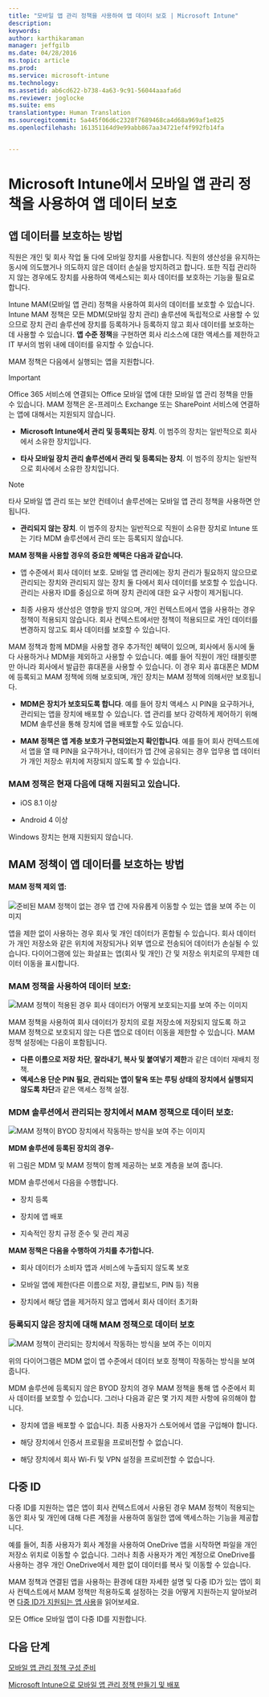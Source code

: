 ```yaml
---
title: "모바일 앱 관리 정책을 사용하여 앱 데이터 보호 | Microsoft Intune"
description: 
keywords: 
author: karthikaraman
manager: jeffgilb
ms.date: 04/28/2016
ms.topic: article
ms.prod: 
ms.service: microsoft-intune
ms.technology: 
ms.assetid: ab6cd622-b738-4a63-9c91-56044aaafa6d
ms.reviewer: joglocke
ms.suite: ems
translationtype: Human Translation
ms.sourcegitcommit: 5a445f06d6c2328f7689468ca4d68a969af1e825
ms.openlocfilehash: 161351164d9e99abb867aa34721ef4f992fb14fa


---
```


# Microsoft Intune에서 모바일 앱 관리 정책을 사용하여 앱 데이터 보호

## 앱 데이터를 보호하는 방법
직원은 개인 및 회사 작업 둘 다에 모바일 장치를 사용합니다.  직원의 생산성을 유지하는 동시에 의도했거나 의도하지 않은 데이터 손실을 방지하려고 합니다.  또한 직접 관리하지 않는 경우에도 장치를 사용하여 액세스되는 회사 데이터를 보호하는 기능을 필요로 합니다.

Intune MAM(모바일 앱 관리) 정책을 사용하여 회사의 데이터를 보호할 수 있습니다. Intune MAM 정책은 모든 MDM(모바일 장치 관리) 솔루션에 독립적으로 사용할 수 있으므로 장치 관리 솔루션에 장치를 등록하거나 등록하지 않고 회사 데이터를 보호하는 데 사용할 수 있습니다. **앱 수준 정책**을 구현하면 회사 리소스에 대한 액세스를 제한하고 IT 부서의 범위 내에 데이터를 유지할 수 있습니다.

MAM 정책은 다음에서 실행되는 앱을 지원합니다.
> [!IMPORTANT]
> Office 365 서비스에 연결되는 Office 모바일 앱에 대한 모바일 앱 관리 정책을 만들 수 있습니다. MAM 정책은 온-프레미스 Exchange 또는 SharePoint 서비스에 연결하는 앱에 대해서는 지원되지 않습니다.


- **Microsoft Intune에서 관리 및 등록되는 장치**. 이 범주의 장치는 일반적으로 회사에서 소유한 장치입니다.

-   **타사 모바일 장치 관리 솔루션에서 관리 및 등록되는 장치**.   이 범주의 장치는 일반적으로 회사에서 소유한 장치입니다.

  > [!NOTE]
  > 타사 모바일 앱 관리 또는 보안 컨테이너 솔루션에는 모바일 앱 관리 정책을 사용하면 안 됩니다.

-   **관리되지 않는 장치**.  이 범주의 장치는 일반적으로 직원이 소유한 장치로 Intune 또는 기타 MDM 솔루션에서 관리 또는 등록되지 않습니다.

**MAM 정책을 사용할 경우의 중요한 혜택은 다음과 같습니다.**

-   앱 수준에서 회사 데이터 보호.  모바일 앱 관리에는 장치 관리가 필요하지 않으므로 관리되는 장치와 관리되지 않는 장치 둘 다에서 회사 데이터를 보호할 수 있습니다. 관리는 사용자 ID를 중심으로 하며 장치 관리에 대한 요구 사항이 제거됩니다.

-   최종 사용자 생산성은 영향을 받지 않으며, 개인 컨텍스트에서 앱을 사용하는 경우 정책이 적용되지 않습니다.  회사 컨텍스트에서만 정책이 적용되므로 개인 데이터를 변경하지 않고도 회사 데이터를 보호할 수 있습니다.

MAM 정책과 함께 MDM을 사용할 경우 추가적인 혜택이 있으며, 회사에서 동시에 둘 다 사용하거나 MDM을 제외하고 사용할 수 있습니다. 예를 들어 직원이 개인 태블릿뿐만 아니라 회사에서 발급한 휴대폰을 사용할 수 있습니다.  이 경우 회사 휴대폰은 MDM에 등록되고 MAM 정책에 의해 보호되며, 개인 장치는 MAM 정책에 의해서만 보호됩니다.

- **MDM은 장치가 보호되도록 합니다**.  예를 들어 장치 액세스 시 PIN을 요구하거나, 관리되는 앱을 장치에 배포할 수 있습니다. 앱 관리를 보다 강력하게 제어하기 위해 MDM 솔루션을 통해 장치에 앱을 배포할 수도 있습니다.

- **MAM 정책은 앱 계층 보호가 구현되었는지 확인합니다**. 예를 들어 회사 컨텍스트에서 앱을 열 때 PIN을 요구하거나, 데이터가 앱 간에 공유되는 경우 업무용 앱 데이터가 개인 저장소 위치에 저장되지 않도록 할 수 있습니다.


### MAM 정책은 현재 다음에 대해 지원되고 있습니다.
-   iOS 8.1 이상

-   Android 4 이상

Windows 장치는 현재 지원되지 않습니다.
##  MAM 정책이 앱 데이터를 보호하는 방법

####  MAM 정책 제외 앱:

![준비된 MAM 정책이 없는 경우 앱 간에 자유롭게 이동할 수 있는 앱을 보여 주는 이미지](../media/Apps_without_MAM_policies.png)

앱을 제한 없이 사용하는 경우 회사 및 개인 데이터가 혼합될 수 있습니다.  회사 데이터가 개인 저장소와 같은 위치에 저장되거나 외부 앱으로 전송되어 데이터가 손실될 수 있습니다. 다이어그램에 있는 화살표는 앱(회사 및 개인) 간 및 저장소 위치로의 무제한 데이터 이동을 표시합니다.

### MAM 정책을 사용하여 데이터 보호:

![MAM 정책이 적용된 경우 회사 데이터가 어떻게 보호되는지를 보여 주는 이미지 ](../media/Apps_with_mobile_app_policies.png)

MAM 정책을 사용하여 회사 데이터가 장치의 로컬 저장소에 저장되지 않도록 하고 MAM 정책으로 보호되지 않는 다른 앱으로 데이터 이동을 제한할 수 있습니다. MAM 정책 설정에는 다음이 포함됩니다.
- **다른 이름으로 저장 차단**, **잘라내기, 복사 및 붙여넣기 제한**과 같은 데이터 재배치 정책.
- **액세스용 단순 PIN 필요**, **관리되는 앱이 탈옥 또는 루팅 상태의 장치에서 실행되지 않도록 차단**과 같은 액세스 정책 설정.

### MDM 솔루션에서 관리되는 장치에서 MAM 정책으로 데이터 보호:

![MAM 정책이 BYOD 장치에서 작동하는 방식을 보여 주는 이미지](../media/MAM_BYOD_November.png)

**MDM 솔루션에 등록된 장치의 경우**-

위 그림은 MDM 및 MAM 정책이 함께 제공하는 보호 계층을 보여 줍니다.

MDM 솔루션에서 다음을 수행합니다.

-   장치 등록

-   장치에 앱 배포

-   지속적인 장치 규정 준수 및 관리 제공

**MAM 정책은 다음을 수행하여 가치를 추가합니다.**

-   회사 데이터가 소비자 앱과 서비스에 누출되지 않도록 보호

-   모바일 앱에 제한(다른 이름으로 저장, 클립보드, PIN 등) 적용

-   장치에서 해당 앱을 제거하지 않고 앱에서 회사 데이터 초기화


### 등록되지 않은 장치에 대해 MAM 정책으로 데이터 보호

![MAM 정책이 관리되는 장치에서 작동하는 방식을 보여 주는 이미지](../media/MAM_ManagedDevices_November.png)

위의 다이어그램은 MDM 없이 앱 수준에서 데이터 보호 정책이 작동하는 방식을 보여 줍니다.

MDM 솔루션에 등록되지 않은 BYOD 장치의 경우 MAM 정책을 통해 앱 수준에서 회사 데이터를 보호할 수 있습니다.
그러나 다음과 같은 몇 가지 제한 사항에 유의해야 합니다.

-   장치에 앱을 배포할 수 없습니다.  최종 사용자가 스토어에서 앱을 구입해야 합니다.

-   해당 장치에서 인증서 프로필을 프로비전할 수 없습니다.

-   해당 장치에서 회사 Wi-Fi 및 VPN 설정을 프로비전할 수 없습니다.


## 다중 ID

다중 ID를 지원하는 앱은 앱이 회사 컨텍스트에서 사용된 경우 MAM 정책이 적용되는 동안 회사 및 개인에 대해 다른 계정을 사용하여 동일한 앱에 액세스하는 기능을 제공합니다.  

예를 들어, 최종 사용자가 회사 계정을 사용하여 OneDrive 앱을 시작하면 파일을 개인 저장소 위치로 이동할 수 없습니다. 그러나 최종 사용자가 계인 계정으로 OneDrive를 사용하는 경우 개인 OneDrive에서 제한 없이 데이터를 복사 및 이동할 수 있습니다.  

MAM 정책과 연결된 앱을 사용하는 환경에 대한 자세한 설명 및 다중 ID가 있는 앱이 회사 컨텍스트에서 MAM 정책만 적용하도록 설정하는 것을 어떻게 지원하는지 알아보려면 [다중 ID가 지원되는 앱 사용](end-user-experience-for-mam-enabled-apps-with-microsoft-intune.md#using-apps-with-multi-identity-support)을 읽어보세요.

모든 Office 모바일 앱이 다중 ID를 지원합니다.

##  다음 단계
[모바일 앱 관리 정책 구성 준비](get-ready-to-configure-mobile-app-management-policies-with-microsoft-intune.md)

[Microsoft Intune으로 모바일 앱 관리 정책 만들기 및 배포](create-and-deploy-mobile-app-management-policies-with-microsoft-intune.md)



<!--HONumber=Jun16_HO4-->


